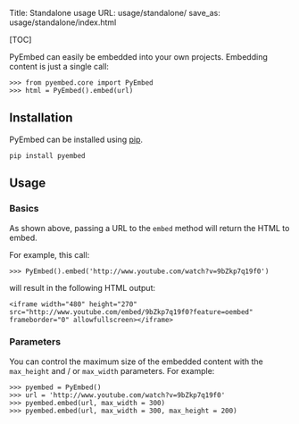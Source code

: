 Title: Standalone usage
URL: usage/standalone/
save_as: usage/standalone/index.html

[TOC]

PyEmbed can easily be embedded into your own projects.  Embedding content is just a single call:

    >>> from pyembed.core import PyEmbed
    >>> html = PyEmbed().embed(url)

## Installation ##

PyEmbed can be installed using [pip](http://www.pip-installer.org/).

    pip install pyembed

## Usage ##

### Basics ###

As shown above, passing a URL to the `embed` method will return the HTML to embed.

For example, this call:

    >>> PyEmbed().embed('http://www.youtube.com/watch?v=9bZkp7q19f0')

will result in the following HTML output:

    <iframe width="480" height="270" src="http://www.youtube.com/embed/9bZkp7q19f0?feature=oembed" frameborder="0" allowfullscreen></iframe>

### Parameters ###

You can control the maximum size of the embedded content with the `max_height` and / or `max_width` parameters.  For example:

    >>> pyembed = PyEmbed()
    >>> url = 'http://www.youtube.com/watch?v=9bZkp7q19f0'
    >>> pyembed.embed(url, max_width = 300)
    >>> pyembed.embed(url, max_width = 300, max_height = 200)

